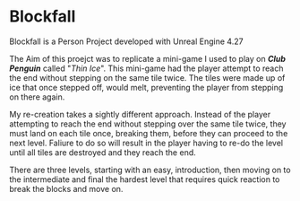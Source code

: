 # Blockfall

Blockfall is a Person Project developed with Unreal Engine 4.27

The Aim of this proejct was to replicate a mini-game I used to play on _**Club Penguin**_ called "_Thin Ice_". This mini-game had the player attempt to reach the end without stepping on the same tile twice. The tiles were made up of ice that once stepped off, would melt, preventing the player from stepping on there again.

My re-creation takes a sightly different approach. Instead of the player attempting to reach the end without stepping over the same tile twice, they must land on each tile once, breaking them, before they can proceed to the next level. Faliure to do so will result in the player having to re-do the level until all tiles are destroyed and they reach the end.

There are three levels, starting with an easy, introduction, then moving on to the intermediate and final the hardest level that requires quick reaction to break the blocks and move on.


